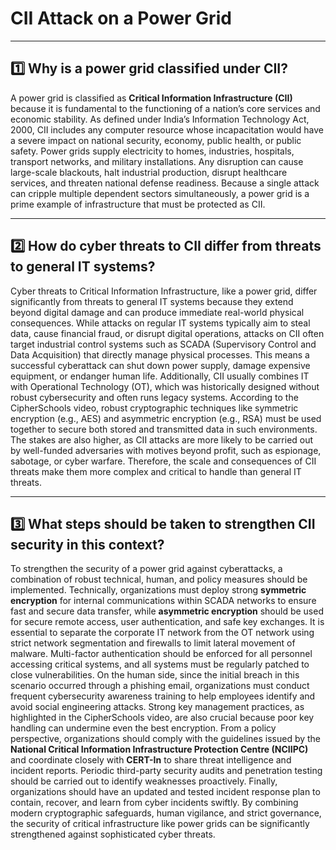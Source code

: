 # CII Attack on a Power Grid

---

## 1️⃣ Why is a power grid classified under CII?

A power grid is classified as **Critical Information Infrastructure (CII)** because it is fundamental to the functioning of a nation’s core services and economic stability. As defined under India’s Information Technology Act, 2000, CII includes any computer resource whose incapacitation would have a severe impact on national security, economy, public health, or public safety. Power grids supply electricity to homes, industries, hospitals, transport networks, and military installations. Any disruption can cause large-scale blackouts, halt industrial production, disrupt healthcare services, and threaten national defense readiness. Because a single attack can cripple multiple dependent sectors simultaneously, a power grid is a prime example of infrastructure that must be protected as CII.

---

## 2️⃣ How do cyber threats to CII differ from threats to general IT systems?

Cyber threats to Critical Information Infrastructure, like a power grid, differ significantly from threats to general IT systems because they extend beyond digital damage and can produce immediate real-world physical consequences. While attacks on regular IT systems typically aim to steal data, cause financial fraud, or disrupt digital operations, attacks on CII often target industrial control systems such as SCADA (Supervisory Control and Data Acquisition) that directly manage physical processes. This means a successful cyberattack can shut down power supply, damage expensive equipment, or endanger human life. Additionally, CII usually combines IT with Operational Technology (OT), which was historically designed without robust cybersecurity and often runs legacy systems. According to the CipherSchools video, robust cryptographic techniques like symmetric encryption (e.g., AES) and asymmetric encryption (e.g., RSA) must be used together to secure both stored and transmitted data in such environments. The stakes are also higher, as CII attacks are more likely to be carried out by well-funded adversaries with motives beyond profit, such as espionage, sabotage, or cyber warfare. Therefore, the scale and consequences of CII threats make them more complex and critical to handle than general IT threats.

---

## 3️⃣ What steps should be taken to strengthen CII security in this context?

To strengthen the security of a power grid against cyberattacks, a combination of robust technical, human, and policy measures should be implemented. Technically, organizations must deploy strong **symmetric encryption** for internal communications within SCADA networks to ensure fast and secure data transfer, while **asymmetric encryption** should be used for secure remote access, user authentication, and safe key exchanges. It is essential to separate the corporate IT network from the OT network using strict network segmentation and firewalls to limit lateral movement of malware. Multi-factor authentication should be enforced for all personnel accessing critical systems, and all systems must be regularly patched to close vulnerabilities. On the human side, since the initial breach in this scenario occurred through a phishing email, organizations must conduct frequent cybersecurity awareness training to help employees identify and avoid social engineering attacks. Strong key management practices, as highlighted in the CipherSchools video, are also crucial because poor key handling can undermine even the best encryption. From a policy perspective, organizations should comply with the guidelines issued by the **National Critical Information Infrastructure Protection Centre (NCIIPC)** and coordinate closely with **CERT-In** to share threat intelligence and incident reports. Periodic third-party security audits and penetration testing should be carried out to identify weaknesses proactively. Finally, organizations should have an updated and tested incident response plan to contain, recover, and learn from cyber incidents swiftly. By combining modern cryptographic safeguards, human vigilance, and strict governance, the security of critical infrastructure like power grids can be significantly strengthened against sophisticated cyber threats.

